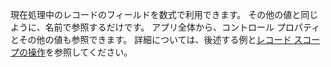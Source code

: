 現在処理中のレコードのフィールドを数式で利用できます。  その他の値と同じように、名前で参照するだけです。  アプリ全体から、コントロール プロパティとその他の値も参照できます。  詳細については、後述する例と[レコード スコープの操作](../articles/working-with-tables.md#record-scope)を参照してください。 

